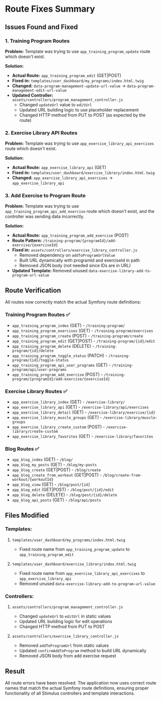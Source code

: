 # Route Fixes Summary

## Issues Found and Fixed

### 1. Training Program Routes

**Problem:** Template was trying to use `app_training_program_update` route which doesn't exist.

**Solution:**

- **Actual Route:** `app_training_program_edit` (GET|POST)
- **Fixed in:** `templates/user_dashboard/my_programs/index.html.twig`
- **Changed:** `data-program-management-update-url-value` → `data-program-management-edit-url-value`
- **Updated Controller:** `assets/controllers/program_management_controller.js`
  - Changed `updateUrl` value to `editUrl`
  - Updated URL building logic to use placeholder replacement
  - Changed HTTP method from PUT to POST (as expected by the route)

### 2. Exercise Library API Routes

**Problem:** Template was trying to use `app_exercise_library_api_exercises` route which doesn't exist.

**Solution:**

- **Actual Route:** `app_exercise_library_api` (GET)
- **Fixed in:** `templates/user_dashboard/exercise_library/index.html.twig`
- **Changed:** `app_exercise_library_api_exercises` → `app_exercise_library_api`

### 3. Add Exercise to Program Route

**Problem:** Template was trying to use `app_training_program_api_add_exercise` route which doesn't exist, and the controller was sending data incorrectly.

**Solution:**

- **Actual Route:** `app_training_program_add_exercise` (POST)
- **Route Pattern:** `/training-program/{programId}/add-exercise/{exerciseId}`
- **Fixed in:** `assets/controllers/exercise_library_controller.js`
  - Removed dependency on `addToProgramUrlValue`
  - Built URL dynamically with programId and exerciseId in path
  - Removed JSON body (not needed since IDs are in URL)
- **Updated Template:** Removed unused `data-exercise-library-add-to-program-url-value`

## Route Verification

All routes now correctly match the actual Symfony route definitions:

### Training Program Routes ✅

- `app_training_program_index` (GET) - `/training-program/`
- `app_training_program_exercises` (GET) - `/training-program/exercises`
- `app_training_program_create` (POST) - `/training-program/create`
- `app_training_program_edit` (GET|POST) - `/training-program/{id}/edit`
- `app_training_program_delete` (DELETE) - `/training-program/{id}/delete`
- `app_training_program_toggle_status` (PATCH) - `/training-program/{id}/toggle-status`
- `app_training_program_api_user_programs` (GET) - `/training-program/api/user-programs`
- `app_training_program_add_exercise` (POST) - `/training-program/{programId}/add-exercise/{exerciseId}`

### Exercise Library Routes ✅

- `app_exercise_library_index` (GET) - `/exercise-library/`
- `app_exercise_library_api` (GET) - `/exercise-library/api/exercises`
- `app_exercise_library_detail` (GET) - `/exercise-library/exercise/{id}`
- `app_exercise_library_muscle_groups` (GET) - `/exercise-library/muscle-groups`
- `app_exercise_library_create_custom` (POST) - `/exercise-library/create-custom`
- `app_exercise_library_favorites` (GET) - `/exercise-library/favorites`

### Blog Routes ✅

- `app_blog_index` (GET) - `/blog/`
- `app_blog_my_posts` (GET) - `/blog/my-posts`
- `app_blog_create` (GET|POST) - `/blog/create`
- `app_blog_create_from_workout` (GET|POST) - `/blog/create-from-workout/{workoutId}`
- `app_blog_view` (GET) - `/blog/post/{id}`
- `app_blog_edit` (GET|POST) - `/blog/post/{id}/edit`
- `app_blog_delete` (DELETE) - `/blog/post/{id}/delete`
- `app_blog_api_posts` (GET) - `/blog/api/posts`

## Files Modified

### Templates:

1. `templates/user_dashboard/my_programs/index.html.twig`

   - Fixed route name from `app_training_program_update` to `app_training_program_edit`

2. `templates/user_dashboard/exercise_library/index.html.twig`
   - Fixed route name from `app_exercise_library_api_exercises` to `app_exercise_library_api`
   - Removed unused `data-exercise-library-add-to-program-url-value`

### Controllers:

1. `assets/controllers/program_management_controller.js`

   - Changed `updateUrl` to `editUrl` in static values
   - Updated URL building logic for edit operations
   - Changed HTTP method from PUT to POST

2. `assets/controllers/exercise_library_controller.js`
   - Removed `addToProgramUrl` from static values
   - Updated `confirmAddToProgram` method to build URL dynamically
   - Removed JSON body from add exercise request

## Result

All route errors have been resolved. The application now uses correct route names that match the actual Symfony route definitions, ensuring proper functionality of all Stimulus controllers and template interactions.
